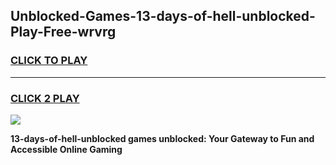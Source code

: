 
## Unblocked-Games-13-days-of-hell-unblocked-Play-Free-wrvrg
<h3>
<a href="https://premium76.site?title=13-days-of-hell-unblocked&ref=19M">CLICK TO PLAY</a></h3>
<hr>

<h3>
<a href="https://premium76.site?title=13-days-of-hell-unblocked&ref=19M">CLICK 2 PLAY</a>
  
</h3>

<a href="https://premium76.site?title=13-days-of-hell-unblocked&ref=19M"><img src="https://clearcache.store/games.png"></a>


**13-days-of-hell-unblocked games unblocked: Your Gateway to Fun and Accessible Online Gaming**
